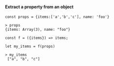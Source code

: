 #### Extract a property from an object

    const props = {items:['a','b','c'], name: 'foo'}
    
    > props
    {items: Array(3), name: "foo"}
    
    const f = ({items}) => items;
    
    let my_items = f(props)
    
    > my_items
     ["a", "b", "c"]
     
    
